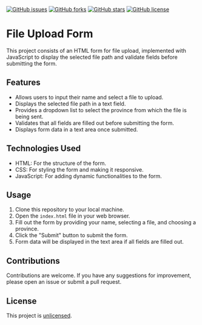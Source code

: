 [![GitHub issues](https://img.shields.io/github/issues/userS4B0/MyTestingLab)](https://github.com/userS4B0/MyTestingLab/issues)
[![GitHub forks](https://img.shields.io/github/forks/userS4B0/MyTestingLab)](https://github.com/userS4B0/MyTestingLab/network)
[![GitHub stars](https://img.shields.io/github/stars/userS4B0/MyTestingLab)](https://github.com/userS4B0/MyTestingLab/stargazers)
[![GitHub license](https://img.shields.io/github/license/userS4B0/MyTestingLab)](https://github.com/userS4B0/MyTestingLab/blob/webdevelopment/LICENSE)

# File Upload Form

This project consists of an HTML form for file upload, implemented with JavaScript to display the selected file path and validate fields before submitting the form.

## Features

- Allows users to input their name and select a file to upload.
- Displays the selected file path in a text field.
- Provides a dropdown list to select the province from which the file is being sent.
- Validates that all fields are filled out before submitting the form.
- Displays form data in a text area once submitted.

## Technologies Used

- HTML: For the structure of the form.
- CSS: For styling the form and making it responsive.
- JavaScript: For adding dynamic functionalities to the form.

## Usage

1. Clone this repository to your local machine.
2. Open the `index.html` file in your web browser.
3. Fill out the form by providing your name, selecting a file, and choosing a province.
4. Click the "Submit" button to submit the form.
5. Form data will be displayed in the text area if all fields are filled out.

## Contributions

Contributions are welcome. If you have any suggestions for improvement, please open an issue or submit a pull request.

## License

This project is [unlicensed](LICENSE).
